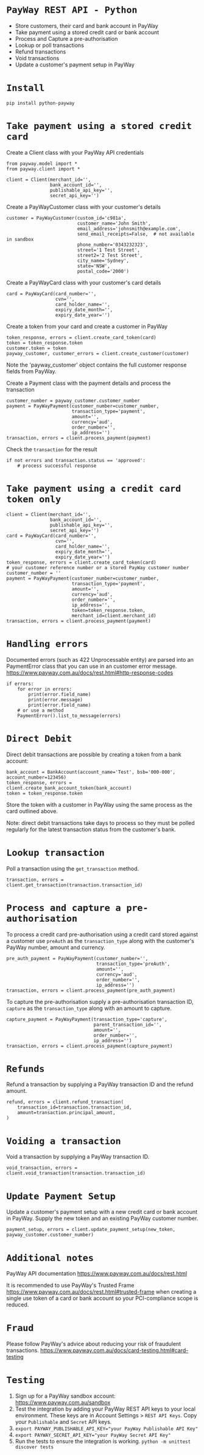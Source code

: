 # `PayWay REST API - Python`

- Store customers, their card and bank account in PayWay
- Take payment using a stored credit card or bank account
- Process and Capture a pre-authorisation
- Lookup or poll transactions
- Refund transactions
- Void transactions
- Update a customer's payment setup in PayWay

# `Install`

```
pip install python-payway
```

# `Take payment using a stored credit card`

Create a Client class with your PayWay API credentials

```
from payway.model import *
from payway.client import *

client = Client(merchant_id='',
                bank_account_id='',
                publishable_api_key='',
                secret_api_key='')
```
                 
Create a PayWayCustomer class with your customer's details

```
customer = PayWayCustomer(custom_id='c981a',
                          customer_name='John Smith',
                          email_address='johnsmith@example.com',
                          send_email_receipts=False,  # not available in sandbox
                          phone_number='0343232323',
                          street='1 Test Street',
                          street2='2 Test Street',
                          city_name='Sydney',
                          state='NSW',
                          postal_code='2000')
```
        
Create a PayWayCard class with your customer's card details

```
card = PayWayCard(card_number='',
                  cvn='',
                  card_holder_name='',
                  expiry_date_month='',
                  expiry_date_year='')
```

Create a token from your card and create a customer in PayWay

```
token_response, errors = client.create_card_token(card)
token = token_response.token        
customer.token = token
payway_customer, customer_errors = client.create_customer(customer)
```

Note the 'payway_customer' object contains the full customer response fields from PayWay.
        
Create a Payment class with the payment details and process the transaction

```
customer_number = payway_customer.customer_number
payment = PayWayPayment(customer_number=customer_number,
                        transaction_type='payment',
                        amount='',
                        currency='aud',
                        order_number='',
                        ip_address='')
transaction, errors = client.process_payment(payment)
```    
                                 
Check the `transaction` for the result

```
if not errors and transaction.status == 'approved':
    # process successful response
```

# `Take payment using a credit card token only`

```
client = Client(merchant_id='',
                bank_account_id='',
                publishable_api_key='',
                secret_api_key='')
card = PayWayCard(card_number='',
                  cvn='',
                  card_holder_name='',
                  expiry_date_month='',
                  expiry_date_year='')
token_response, errors = client.create_card_token(card)
# your customer reference number or a stored PayWay customer number
customer_number = ''    
payment = PayWayPayment(customer_number=customer_number,
                        transaction_type='payment',
                        amount='',
                        currency='aud',
                        order_number='',
                        ip_address='',
                        token=token_response.token,
                        merchant_id=client.merchant_id)
transaction, errors = client.process_payment(payment)
```

# `Handling errors`

Documented errors (such as 422 Unprocessable entity) are parsed into an PaymentError class that you can use in an customer error message.
https://www.payway.com.au/docs/rest.html#http-response-codes

```
if errors:
    for error in errors: 
        print(error.field_name)
        print(error.message) 
        print(error.field_name)
    # or use a method
    PaymentError().list_to_message(errors) 
```     

# `Direct Debit`
Direct debit transactions are possible by creating a token from a bank account:

```
bank_account = BankAccount(account_name='Test', bsb='000-000', account_number=123456)
token_response, errors = client.create_bank_account_token(bank_account)
token = token_response.token
```

Store the token with a customer in PayWay using the same process as the card outlined above.

Note: direct debit transactions take days to process so they must be polled regularly for the latest transaction status from the customer's bank.

# `Lookup transaction`

Poll a transaction using the `get_transaction` method.

```
transaction, errors = client.get_transaction(transaction.transaction_id)
``` 

# `Process and capture a pre-authorisation`

To process a credit card pre-authorisation using a credit card stored against a customer use `preAuth` as the `transaction_type` along with the customer's PayWay number, amount and currency.

```
pre_auth_payment = PayWayPayment(customer_number='',
                                 transaction_type='preAuth',
                                 amount='',
                                 currency='aud',
                                 order_number='',
                                 ip_address='')
transaction, errors = client.process_payment(pre_auth_payment)
```

To capture the pre-authorisation supply a pre-authorisation transaction ID,  `capture` as the `transaction_type` along with an amount to capture.

```
capture_payment = PayWayPayment(transaction_type='capture',
                                parent_transaction_id='',
                                amount='',
                                order_number='',
                                ip_address='')
transaction, errors = client.process_payment(capture_payment)
```

# `Refunds`

Refund a transaction by supplying a PayWay transaction ID and the refund amount.

```
refund, errors = client.refund_transaction(
    transaction_id=transaction.transaction_id,
    amount=transaction.principal_amount,
)
```

# `Voiding a transaction`

Void a transaction by supplying a PayWay transaction ID.

```
void_transaction, errors = client.void_transaction(transaction.transaction_id)
```

# `Update Payment Setup`

Update a customer's payment setup with a new credit card or bank account in PayWay. Supply the new token and an existing PayWay customer number.

```
payment_setup, errors = client.update_payment_setup(new_token, payway_customer.customer_number)
```

# `Additional notes`                             
PayWay API documentation
https://www.payway.com.au/docs/rest.html

It is recommended to use PayWay's Trusted Frame https://www.payway.com.au/docs/rest.html#trusted-frame
when creating a single use token of a card or bank account so your PCI-compliance scope is reduced.  

# `Fraud`

Please follow PayWay's advice about reducing your risk of fraudulent transactions.
https://www.payway.com.au/docs/card-testing.html#card-testing

# `Testing`

1. Sign up for a PayWay sandbox account: https://www.payway.com.au/sandbox
2. Test the integration by adding your PayWay REST API keys to your local environment. These keys are in Account Settings > `REST API Keys`. Copy your `Publishable` and `Secret` API keys.
3. `export PAYWAY_PUBLISHABLE_API_KEY="your PayWay Publishable API Key"`
4. `export PAYWAY_SECRET_API_KEY="your PayWay Secret API Key"`
5. Run the tests to ensure the integration is working. 
`python -m unittest discover tests`
